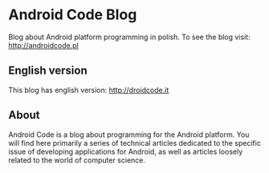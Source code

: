 # Android Code Blog
Blog about Android platform programming in polish. To see the blog visit: http://androidcode.pl

## English version
This blog has english version: http://droidcode.it

## About
Android Code is a blog about programming for the Android platform. You will find here primarily a series of technical articles dedicated to the specific issue of developing applications for Android, as well as articles loosely related to the world of computer science.
